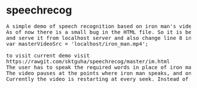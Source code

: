 # speechrecog
<pre>
A simple demo of speech recognition based on iron man's video
As of now there is a small bug in the HTML file. So it is better to download the video file from https://www.dropbox.com/s/tl9w8dcnaho6j98/Iron%20Man%20Mark%20II%20Test%20Flight.mp4?dl=1
and serve it from localhost server and also change line 8 in im.html to that address , for example
var masterVideoSrc = 'localhost/iron_man.mp4';

to visit current demo visit
https://rawgit.com/sktguha/speechrecog/master/im.html
The user has to speak the required words in place of iron man. They are shown instructions as speak "jarvis you there".
The video pauses at the points where iron man speaks, and on user speaking the required phrase, the video skips to the part where jarvis responds.
Currently the video is restarting at every seek. Instead of using html5 video player directly, it is better to use youtube api in future
</pre> 
